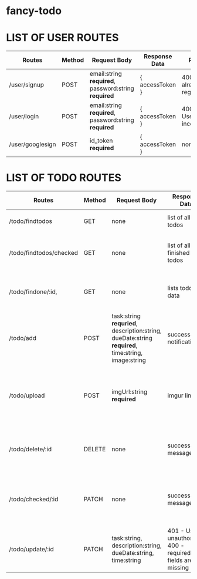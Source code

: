 # fancy-todo

# LIST OF USER ROUTES

Routes| Method | Request Body | Response Data| Response Error | Description 
------|--------|--------------|--------------|----------------|-------------
/user/signup | POST | email:string **required**, password:string **required** | { accessToken } | 400 - Email has already been registered| Register a new user
/user/login | POST |  email:string **required**, password:string **required** | { accessToken } | 400 -  Username/password incorrect | login with an existing user
/user/googlesign | POST | id_token **required** | { accessToken } | none | Sign in with Google API

# LIST OF TODO ROUTES

Routes| Method | Request Body | Response Data| Response Error | Description 
------|--------|--------------|--------------|----------------|-------------
/todo/findtodos | GET | none | list of all user todos | 401 - User unauthorized | list of todos based on logged user 
/todo/findtodos/checked | GET | none | list of all user finished todos | 401 - User unauthorized | list of finished todos based on logged user
/todo/findone/:id, | GET | none | lists todo data | 401 - User unauthorized | lists todo data of logged user based on todo id
/todo/add | POST | task:string **requried**, description:string, dueDate:string **required**, time:string, image:string | success notification } | 401 - User unauthorized, 400 - required fields are missing | adds a todo task based on logged user
/todo/upload | POST | imgUrl:string **required** | imgur link | 401 - User unauthorized | Uploads selected picture to Imgur database and returns the image link
/todo/delete/:id | DELETE | none | success message | 401 - User unauthorized | deletes a task from database based on todo id and logged user
/todo/checked/:id | PATCH | none | success message | 401 - User unauthorized | Marks todo task status as true indicating that the task has been done
/todo/update/:id | PATCH | task:string, description:string, dueDate:string, time:string | 401 - User unauthorized, 400 - required fields are missing |  Updates a todo task info based on its id and logged on user


